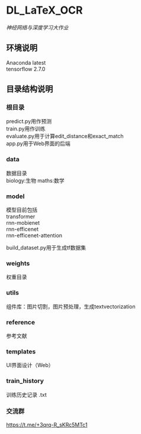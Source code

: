 # DL_LaTeX_OCR
*神经网络与深度学习大作业*

## 环境说明
Anaconda latest\
tensorflow 2.7.0

## 目录结构说明
### 根目录
predict.py用作预测\
train.py用作训练\
evaluate.py用于计算edit_distance和exact_match\
app.py用于Web界面的后端

### data
数据目录\
biology:生物
maths:数学

### model
模型目前包括\
transformer\
rnn-mobienet\
rnn-efficenet\
rnn-efficenet-attention

build_dataset.py用于生成tf数据集

### weights
权重目录

### utils
组件库：图片切割，图片预处理，生成textvectorization

### reference
参考文献

### templates
UI界面设计（Web）

### train_history
训练历史记录 .txt

### 交流群
https://t.me/+3qrq-R_sKRc5MTc1
